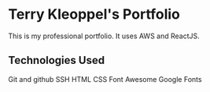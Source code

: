 # Terry Kleoppel's Portfolio

This is my professional portfolio. It uses AWS and ReactJS.

## Technologies Used

Git and github
SSH
HTML
CSS
Font Awesome
Google Fonts
